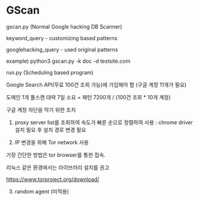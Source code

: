 # GScan

gscan.py (Normal Google hacking DB Scanner)

keyword_query - customizing based patterns

googlehacking_query - used original patterns

example) python3 gscan.py -k doc -d testsite.com


run.py (Scheduling based program)

Google Search API(무료 100건 조회 가능)에 가입해야 함 (구글 계정 11개가 필요)

도메인 1개 풀스캔 대략 7일 소요 = 패턴 7200개 / (100건 조회 * 10개 계정)


구글 계정 차단을 막기 위한 조치

1. proxy server list를 조회하여 속도가 빠른 순으로 정렬하여 사용 : chrome driver 설치 필요 후 설치 경로 변경 필요

2. IP 변경을 위해 Tor network 사용

가장 간단한 방법은 tor browser를 통한 접속.

리눅스 같은 환경에서는 라이브러리 설치를 권고

https://www.torproject.org/download/


3. random agent (미적용)
